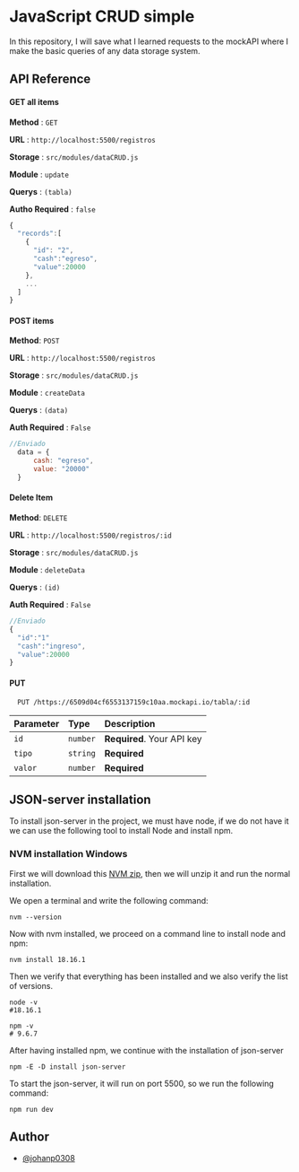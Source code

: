 
# JavaScript CRUD simple

In this repository, I will save what I learned requests to the mockAPI where I make the basic queries of any data storage system.

## API Reference

#### GET all items

**Method** : `GET`

**URL** : `http://localhost:5500/registros`

**Storage** : `src/modules/dataCRUD.js`

**Module** : `update` 

**Querys** : `(tabla)`

**Autho Required** : `false`

```javascript
{
  "records":[
    {
      "id": "2",
      "cash":"egreso",
      "value":20000
    },
    ...
  ]
}
```

#### POST items

**Method**: `POST`

**URL** : `http://localhost:5500/registros`

**Storage** : `src/modules/dataCRUD.js`

**Module** : `createData` 

**Querys** : `(data)`

**Auth Required** : `False`

```javascript
//Enviado
  data = {
      cash: "egreso",
      value: "20000"
  }
```

#### Delete Item

**Method**: `DELETE`

**URL** : `http://localhost:5500/registros/:id`

**Storage** : `src/modules/dataCRUD.js`

**Module** : `deleteData` 

**Querys** : `(id)`

**Auth Required** : `False`

```javascript
//Enviado
{
  "id":"1"
  "cash":"ingreso",
  "value":20000
}
```


#### PUT

```http
  PUT /https://6509d04cf6553137159c10aa.mockapi.io/tabla/:id
```

| Parameter | Type     | Description                |
| :-------- | :------- | :------------------------- |
| `id` | `number` | **Required**. Your API key |
| `tipo` | `string` | **Required** |
| `valor` | `number` | **Required** |


## JSON-server installation

To install json-server in the project, we must have node, if we do not have it we can use the following tool to install Node and install npm.

### NVM installation Windows

First we will download this [NVM zip](https://github.com/coreybutler/nvm-windows/releases/download/1.1.7/nvm-setup.zip), then we will unzip it and run the normal installation.

We open a terminal and write the following command:

```shell
nvm --version
```

Now with nvm installed, we proceed on a command line to install node and npm:

```shell
nvm install 18.16.1
```

Then we verify that everything has been installed and we also verify the list of versions.

```shell
node -v
#18.16.1

npm -v
# 9.6.7
```

After having installed npm, we continue with the installation of json-server

```shell
npm -E -D install json-server 
```

To start the json-server, it will run on port 5500, so we run the following command:

```shell
npm run dev
```


## Author

- [@johanp0308](https://github.com/johanp0308)
